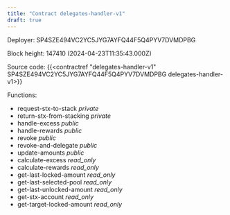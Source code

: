 ```yaml
---
title: "Contract delegates-handler-v1"
draft: true
---
```

Deployer: SP4SZE494VC2YC5JYG7AYFQ44F5Q4PYV7DVMDPBG


 



Block height: 147410 (2024-04-23T11:35:43.000Z)

Source code: {{<contractref "delegates-handler-v1" SP4SZE494VC2YC5JYG7AYFQ44F5Q4PYV7DVMDPBG delegates-handler-v1>}}

Functions:

* request-stx-to-stack _private_
* return-stx-from-stacking _private_
* handle-excess _public_
* handle-rewards _public_
* revoke _public_
* revoke-and-delegate _public_
* update-amounts _public_
* calculate-excess _read_only_
* calculate-rewards _read_only_
* get-last-locked-amount _read_only_
* get-last-selected-pool _read_only_
* get-last-unlocked-amount _read_only_
* get-stx-account _read_only_
* get-target-locked-amount _read_only_
